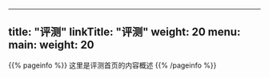
---
title: "评测"
linkTitle: "评测"
weight: 20
menu:
  main:
    weight: 20
---

{{% pageinfo %}}
这里是评测首页的内容概述
{{% /pageinfo %}}




